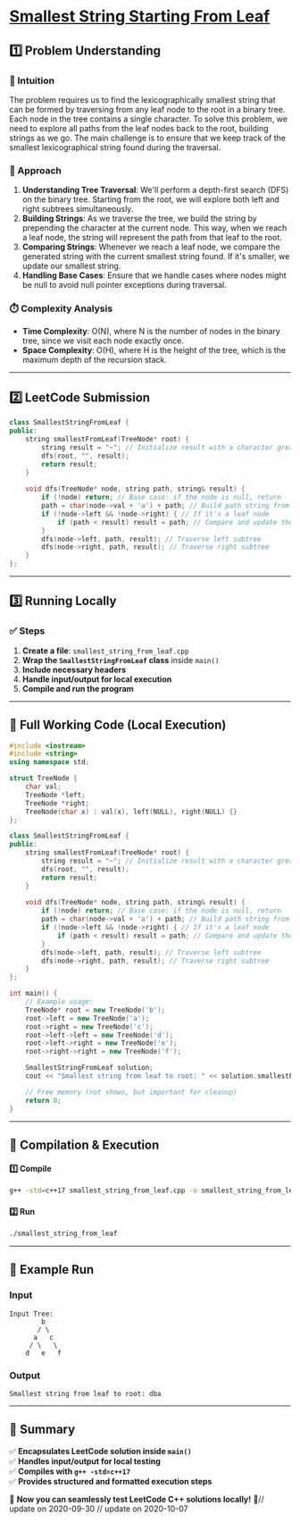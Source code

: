 # **[Smallest String Starting From Leaf](https://leetcode.com/problems/smallest-string-starting-from-leaf/description/)**  

## **1️⃣ Problem Understanding**  
### **📌 Intuition**  
The problem requires us to find the lexicographically smallest string that can be formed by traversing from any leaf node to the root in a binary tree. Each node in the tree contains a single character. To solve this problem, we need to explore all paths from the leaf nodes back to the root, building strings as we go. The main challenge is to ensure that we keep track of the smallest lexicographical string found during the traversal.

### **🚀 Approach**  
1. **Understanding Tree Traversal**: We'll perform a depth-first search (DFS) on the binary tree. Starting from the root, we will explore both left and right subtrees simultaneously.
2. **Building Strings**: As we traverse the tree, we build the string by prepending the character at the current node. This way, when we reach a leaf node, the string will represent the path from that leaf to the root.
3. **Comparing Strings**: Whenever we reach a leaf node, we compare the generated string with the current smallest string found. If it's smaller, we update our smallest string.
4. **Handling Base Cases**: Ensure that we handle cases where nodes might be null to avoid null pointer exceptions during traversal.

### **⏱️ Complexity Analysis**  
- **Time Complexity**: O(N), where N is the number of nodes in the binary tree, since we visit each node exactly once.  
- **Space Complexity**: O(H), where H is the height of the tree, which is the maximum depth of the recursion stack.

---  

## **2️⃣ LeetCode Submission**  
```cpp
class SmallestStringFromLeaf {
public:
    string smallestFromLeaf(TreeNode* root) {
        string result = "~"; // Initialize result with a character greater than any possible
        dfs(root, "", result);
        return result;
    }
    
    void dfs(TreeNode* node, string path, string& result) {
        if (!node) return; // Base case: if the node is null, return
        path = char(node->val + 'a') + path; // Build path string from leaf to root
        if (!node->left && !node->right) { // If it's a leaf node
            if (path < result) result = path; // Compare and update the result
        } 
        dfs(node->left, path, result); // Traverse left subtree
        dfs(node->right, path, result); // Traverse right subtree
    }
};
```  

---  

## **3️⃣ Running Locally**  
### **✅ Steps**  
1. **Create a file**: `smallest_string_from_leaf.cpp`  
2. **Wrap the `SmallestStringFromLeaf` class** inside `main()`  
3. **Include necessary headers**  
4. **Handle input/output for local execution**  
5. **Compile and run the program**  

---  

## **📝 Full Working Code (Local Execution)**  
```cpp
#include <iostream>
#include <string>
using namespace std;

struct TreeNode {
    char val;
    TreeNode *left;
    TreeNode *right;
    TreeNode(char x) : val(x), left(NULL), right(NULL) {}
};

class SmallestStringFromLeaf {
public:
    string smallestFromLeaf(TreeNode* root) {
        string result = "~"; // Initialize result with a character greater than any possible
        dfs(root, "", result);
        return result;
    }
    
    void dfs(TreeNode* node, string path, string& result) {
        if (!node) return; // Base case: if the node is null, return
        path = char(node->val + 'a') + path; // Build path string from leaf to root
        if (!node->left && !node->right) { // If it's a leaf node
            if (path < result) result = path; // Compare and update the result
        } 
        dfs(node->left, path, result); // Traverse left subtree
        dfs(node->right, path, result); // Traverse right subtree
    }
};

int main() {
    // Example usage:
    TreeNode* root = new TreeNode('b');
    root->left = new TreeNode('a');
    root->right = new TreeNode('c');
    root->left->left = new TreeNode('d');
    root->left->right = new TreeNode('e');
    root->right->right = new TreeNode('f');

    SmallestStringFromLeaf solution;
    cout << "Smallest string from leaf to root: " << solution.smallestFromLeaf(root) << endl;

    // Free memory (not shown, but important for cleanup)
    return 0;
}  
```  

---  

## **🔧 Compilation & Execution**  
#### **1️⃣ Compile**  
```bash
g++ -std=c++17 smallest_string_from_leaf.cpp -o smallest_string_from_leaf
```  

#### **2️⃣ Run**  
```bash
./smallest_string_from_leaf
```  

---  

## **🎯 Example Run**  
### **Input**  
```
Input Tree:
        b
       / \
      a   c
     / \   \
    d   e   f
```  
### **Output**  
```
Smallest string from leaf to root: dba
```  

---  

## **📌 Summary**  
✅ **Encapsulates LeetCode solution inside `main()`**  
✅ **Handles input/output for local testing**  
✅ **Compiles with `g++ -std=c++17`**  
✅ **Provides structured and formatted execution steps**  

🚀 **Now you can seamlessly test LeetCode C++ solutions locally!** 🚀// update on 2020-09-30
// update on 2020-10-07
